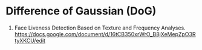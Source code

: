# Difference of Gaussian (DoG)
1. Face Liveness Detection Based on Texture and Frequency Analyses.
https://docs.google.com/document/d/16tCB350xrWrO_B8jXeMepZpO3RtyXKCU/edit

